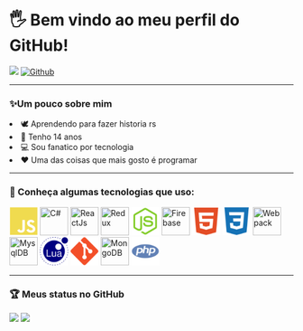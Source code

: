# 🖐 Bem vindo ao meu perfil do GitHub!
![](https://visitor-badge.laobi.icu/badge?page_id=felpsdev.felpsdev) [![Github](https://img.shields.io/github/followers/felpsdev?label=Follow)](https://github.com/felpsdev)
<hr>
<h3>✨Um pouco sobre mim</h3>
<div>
 <li>🕊️ Aprendendo para fazer historia rs</li>
 <li>👨 Tenho 14 anos</li>
 <li>💻 Sou fanatico por tecnologia</li>
 <li>❤ Uma das coisas que mais gosto é programar</li>
</div>
<hr>
<h3>🧰 Conheça algumas tecnologias que uso:</h3>
<div style="display: inline_block;">
  <img height="50" width="50" title="Javascript" src="https://raw.githubusercontent.com/devicons/devicon/master/icons/javascript/javascript-plain.svg">
  <img height="50" width="50" title="C#" src="https://cdn.jsdelivr.net/gh/devicons/devicon/icons/csharp/csharp-original.svg" />
  <img height="50" width="50" title="ReactJs" src="https://cdn.jsdelivr.net/gh/devicons/devicon/icons/react/react-original.svg" />
  <img height="50" width="50" title="Redux" src="https://cdn.jsdelivr.net/gh/devicons/devicon/icons/redux/redux-original.svg" />
  <img height="50" width="50" title="NodeJs" src="https://raw.githubusercontent.com/devicons/devicon/master/icons/nodejs/nodejs-plain.svg">
  <img height="50" width="50" title="Firebase" src="https://cdn.jsdelivr.net/gh/devicons/devicon/icons/firebase/firebase-plain-wordmark.svg" />
  <img height="50" width="50" title="HTML5" src="https://raw.githubusercontent.com/devicons/devicon/master/icons/html5/html5-plain.svg">
  <img height="50" width="50" title="CSS3" src="https://raw.githubusercontent.com/devicons/devicon/master/icons/css3/css3-plain.svg">
  <img height="50" width="50" title="Webpack" src="https://cdn.jsdelivr.net/gh/devicons/devicon/icons/webpack/webpack-original.svg" />
  <img height="50" width="50" title="MysqlDB" src="https://cdn.jsdelivr.net/gh/devicons/devicon/icons/mysql/mysql-original-wordmark.svg" />
  <img height="50" width="50" title="Lua" src="https://raw.githubusercontent.com/devicons/devicon/master/icons/lua/lua-plain-wordmark.svg">
  <img height="50" width="50" title="Git" src="https://raw.githubusercontent.com/devicons/devicon/master/icons/git/git-plain.svg">
  <img height="50" width="50" title="MongoDB" src="https://cdn.jsdelivr.net/gh/devicons/devicon/icons/mongodb/mongodb-original-wordmark.svg" />
  <img height="50" width="50" title="PHP" src="https://raw.githubusercontent.com/devicons/devicon/master/icons/php/php-plain.svg">
</div>
<hr>
<h3>🏆 Meus status no GitHub</h3>
 <div style="display: inline-block">
  <img height="145em" src="https://github-readme-stats.vercel.app/api?username=felpsdev&show_icons=true&include_all_commits=true&count_private=true&theme=dark&title_color=3b86ff&icon_color=3b86ff&hide_border=true&bg_color=091d3d"/>
  <img height="145em" src="https://github-readme-stats.vercel.app/api/top-langs/?username=felpsdev&layout=compact&langs_count=4&theme=dark&title_color=3b86ff&icon_color=3b86ff&hide_border=true&bg_color=091d3d"/>
</div>
